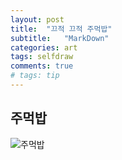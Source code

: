 ```yaml
---
layout: post
title:  "끄적 끄적 주먹밥"
subtitle:   "MarkDown"
categories: art
tags: selfdraw
comments: true
# tags: tip
---
```


## 주먹밥
![주먹밥](/assets/img/mwgf/20190828rice.jpg "From Note 9 on Ggong's hand")